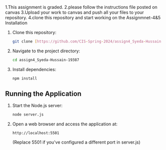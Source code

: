 1.This assignment is graded.
2.please follow the instructions file posted on canvas
3.Upload your work to canvas and push all your files to your repository.
4.clone this repository and start working on the Assignmnet-4&5
Installation

1.  Clone this repository:
    ```bash
    git clone [https://github.com/CIS-Spring-2024/assign4_Syeda-Hussain-19387.git]
    ```
2.  Navigate to the project directory:
    ```bash
    cd assign4_Syeda-Hussain-19387
    ```
3.  Install dependencies:
    ```bash
    npm install
    ```

## Running the Application

1.  Start the Node.js server:
    ```bash
    node server.js
    ```
2.  Open a web browser and access the application at:
    ```
    http://localhost:5501 
    ``` 
    (Replace 5501 if you've configured a different port in server.js)
